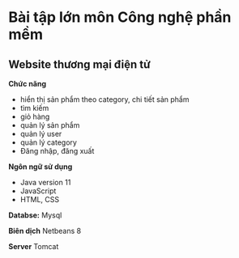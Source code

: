 # Bài tập lớn môn Công nghệ phần mềm
## Website thương mại điện tử
**Chức năng**
- hiển thị sản phẩm theo category, chi tiết sản phẩm
- tìm kiếm
- giỏ hàng
- quản lý sản phẩm
- quản lý user
- quản lý category
- Đăng nhập, đăng xuất

**Ngôn ngữ sử dụng**
- Java version 11
- JavaScript
- HTML, CSS

**Databse:** Mysql

**Biên dịch** Netbeans 8

**Server** Tomcat
